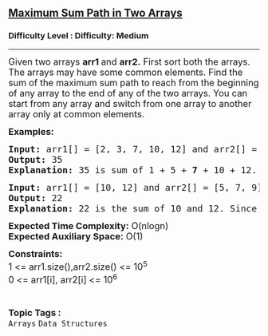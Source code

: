 <h2><a href="https://www.geeksforgeeks.org/problems/maximum-sum-path-in-two-arrays5314/1?page=1&difficulty=Medium&status=unsolved&sortBy=submissions">Maximum Sum Path in Two Arrays</a></h2><h3>Difficulty Level : Difficulty: Medium</h3><hr><div class="problems_problem_content__Xm_eO"><p><span style="font-size: 18px;">Given two arrays <strong>arr1 </strong>and <strong>arr2.</strong> First sort both the arrays. The arrays may have some common elements. Find the sum of the maximum sum path to reach from the beginning of any array to the end of any of the two arrays. You can start from any array and switch from one array to another array only at common elements.&nbsp;</span></p>
<p><span style="font-size: 18px;"><strong>Examples:</strong></span></p>
<pre><span style="font-size: 18px;"><strong>Input: </strong>arr1[] = [2, 3, 7, 10, 12] and arr2[] = [1, 5, 7, 8]
<strong>Output: </strong>35
<strong>Explanation:</strong> 35 is sum of 1 + 5 + <strong>7</strong> + 10 + 12. We start from the first element of arr2 which is 1, then we move to 5, then 7 From 7, we switch to arr1 (as 7 is common) and traverse 10 and 12.</span></pre>
<pre><span style="font-size: 18px;"><strong>Input: </strong>arr1[] = [10, 12] and arr2[] = [5, 7, 9]<br></span><span style="font-size: 18px;"><strong>Output:</strong> 22
<strong>Explanation:</strong> 22 is the sum of 10 and 12. Since there is no common element, we need to take all elements from the array with more sum.</span></pre>
<p><span style="font-size: 18px;"><strong>Expected Time Complexity:</strong> O(nlogn)<br><strong>Expected Auxiliary Space:</strong>&nbsp;O(1)</span></p>
<p><span style="font-size: 18px;"><strong>Constraints:</strong><br>1 &lt;= arr1.size(),arr2.size() &lt;= 10<sup>5</sup><br>0 &lt;= arr1[i], arr2[i] &lt;= 10<sup>6</sup></span></p></div><br><p><span style=font-size:18px><strong>Topic Tags : </strong><br><code>Arrays</code>&nbsp;<code>Data Structures</code>&nbsp;